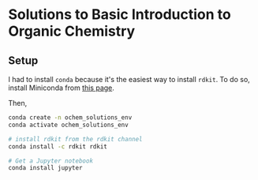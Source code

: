 # Solutions to Basic Introduction to Organic Chemistry

## Setup

I had to install `conda` because it's the easiest way to install `rdkit`. To do
so, install Miniconda from [this page](https://docs.conda.io/en/latest/miniconda.html).

Then,

```bash
conda create -n ochem_solutions_env
conda activate ochem_solutions_env

# install rdkit from the rdkit channel
conda install -c rdkit rdkit

# Get a Jupyter notebook
conda install jupyter
```
